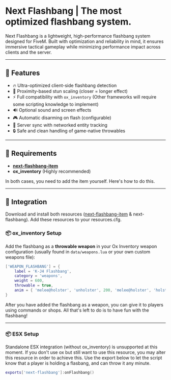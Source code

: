 # Next Flashbang | The most optimized flashbang system.

Next Flashbang is a lightweight, high-performance flashbang system designed for FiveM. Built with optimization and reliability in mind, it ensures immersive tactical gameplay while minimizing performance impact across clients and the server.

---

## 🚀 Features

- 🔥 Ultra-optimized client-side flashbang detection
- 🎯 Proximity-based stun scaling (closer = longer effect)
- ⚡ Full compatibility with `ox_inventory` (Other frameworks will require some scripting knowledge to implement)
- 🔊 Optional sound and screen effects
- 🎮 Automatic disarming on flash (configurable)
- 🔄 Server sync with networked entity tracking
- 🔒 Safe and clean handling of game-native throwables

---

## 🧱 Requirements

- **[next-flashbang-item](https://github.com/nextextend/next-flashbang-item)**
- **ox_inventory** (Highly recommended)

In both cases, you need to add the item yourself. Here's how to do this.

---

## 🔧 Integration

Download and install both resources ([next-flashbang-item](https://github.com/nextextend/next-flashbang-item) & next-flashbang). Add these resources to your resources.cfg.

### 📦 ox_inventory Setup

Add the flashbang as a **throwable weapon** in your Ox Inventory weapon configuration (usually found in `data/weapons.lua` or your own custom weapons file):

```lua
['WEAPON_FLASHBANG'] = {
    label = 'K-J4 Flashbang',
    category = 'weapons',
    weight = 600,
    throwable = true,
    anim = { 'melee@holster', 'unholster', 200, 'melee@holster', 'holster', 600 },
}
```

After you have added the flashbang as a weapon, you can give it to players using commands or shops. All that's left to do is to have fun with the flashbang!

---

### 📦 ESX Setup

Standalone ESX integration (without ox_inventory) is unsupported at this moment. If you don't use ox but still want to use this resource, you may alter this resource in order to achieve this. Use the export below to let the script know that a player is holding a flasbang, and can throw it any minute.

```lua
exports['next-flashbang']:onFlashbang()
```
